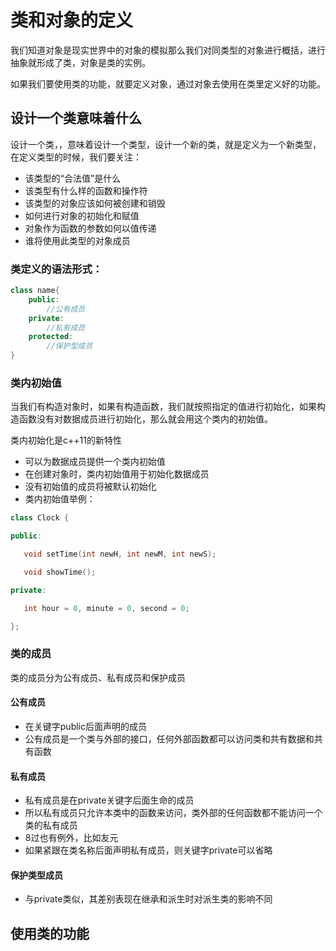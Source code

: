 # 类和对象的定义

我们知道对象是现实世界中的对象的模拟那么我们对同类型的对象进行概括，进行抽象就形成了类，对象是类的实例。

如果我们要使用类的功能，就要定义对象，通过对象去使用在类里定义好的功能。

## 设计一个类意味着什么

设计一个类，，意味着设计一个类型，设计一个新的类，就是定义为一个新类型，在定义类型的时候，我们要关注：

* 该类型的“合法值”是什么
* 该类型有什么样的函数和操作符
* 该类型的对象应该如何被创建和销毁
* 如何进行对象的初始化和赋值
* 对象作为函数的参数如何以值传递
* 谁将使用此类型的对象成员

### 类定义的语法形式：

```c++
class name{
    public:
    	//公有成员
    private:
    	//私有成员
    protected:
    	//保护型成员
}
```

### 类内初始值

当我们有构造对象时，如果有构造函数，我们就按照指定的值进行初始化，如果构造函数没有对数据成员进行初始化，那么就会用这个类内的初始值。

类内初始化是c++11的新特性

* 可以为数据成员提供一个类内初始值
* 在创建对象时，类内初始值用于初始化数据成员
* 没有初始值的成员将被默认初始化
* 类内初始值举例：

```c++
class Clock {

public:

   void setTime(int newH, int newM, int newS);

   void showTime();

private:

   int hour = 0, minute = 0, second = 0;

};
```

### 类的成员

类的成员分为公有成员、私有成员和保护成员

#### 公有成员

* 在关键字public后面声明的成员
* 公有成员是一个类与外部的接口，任何外部函数都可以访问类和共有数据和共有函数

#### 私有成员

* 私有成员是在private关键字后面生命的成员
* 所以私有成员只允许本类中的函数来访问，类外部的任何函数都不能访问一个类的私有成员
* 8过也有例外，比如友元
* 如果紧跟在类名称后面声明私有成员，则关键字private可以省略

#### 保护类型成员

* 与private类似，其差别表现在继承和派生时对派生类的影响不同

## 使用类的功能








